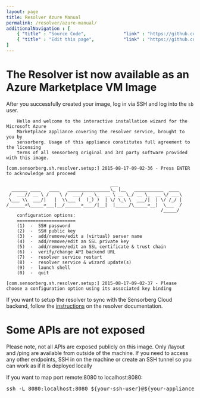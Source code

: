 ```yaml
---
layout: page
title: Resolver Azure Manual
permalink: /resolver/azure-manual/
additionalNavigation : [
    { "title" : "Source Code",              "link" : "https://github.com/sensorberg-dev/resolver" },
    { "title" : "Edit this page",           "link" : "https://github.com/sensorberg-dev/sensorberg-dev.github.io/edit/master/resolver-azure-manual.md" }
]
---
```

# The Resolver ist now available as an Azure Marketplace VM Image

After you successfully created your image, log in via SSH and log into the ```sb``` user.

```
    Hello and welcome to the interactive installation wizard for the Microsoft Azure
    Marketplace appliance covering the resolver service, brought to you by
    sensorberg. Usage of this appliance constitutes full agreement to the licensing
    terms of all sensorberg original and 3rd party software provided with this image.

[com.sensorberg.sh.resolver.setup:] 2015-08-17-09-02-36 - Press ENTER to acknowledge and proceed

                                       ___
  ______ ____   ____   ________________\_ |__   ___________  ____
 /  ___// __ \ /    \ /  ___/  _ \_  __ \ __ \_/ __ \_  __ \/ ___\
 \___ \\  ___/|   |  \\___ (  (_) )  | \/ \_\ \  ___/|  | \/ /_/ |
/______>\_____>___|__/______>____/|__|  |_____/\_____>__|  \___  /
                                                          /_____/
    configuration options:
    ======================
    (1)  -  SSH password
    (2)  -  SSH public key
    (3)  -  add/remove/edit a (virtual) server name
    (4)  -  add/remove/edit an SSL private key
    (5)  -  add/remove/edit an SSL certificate & trust chain
    (6)  -  verify/change API backend URL
    (7)  -  resolver service restart
    (8)  -  resolver service & wizard update(s)
    (9)  -  launch shell
    (0)  -  quit

[com.sensorberg.sh.resolver.setup:] 2015-08-17-09-02-37 - Please choose a configuration option using its associated key binding
```


If you want to setup the resolver to sync with the Sensorberg Cloud backend, follow the [instructions](/resolver) on the resolver documentation.

<div class="callout callout-info">
    <h1><i class='fa fa-info-circle'></i>Some APIs are not exposed</h1>
    <p>Please note, not all APIs are exposed publicly on this image. Only /layout and /ping are available from outside of the machine. If you need to access any other endpoints, SSH in on the machine or create an SSH tunnel so you can work as if it is deployed locally</p>
    <p>If you want to map port remote:8080 to localhost:8080:
    <p>
        <pre>ssh -L 8080:localhost:8080 ${your-ssh-user}@${your-appliance-name}.cloudapp.net -p ${your-ssh-port}</pre>
    </p>
</div>





<br/>
<br/>
<br/>
<br/>
<br/>

